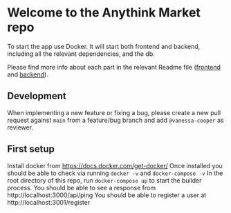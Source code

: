 # Welcome to the Anythink Market repo

To start the app use Docker. It will start both frontend and backend, including all the relevant dependencies, and the db.

Please find more info about each part in the relevant Readme file ([frontend](frontend/readme.md) and [backend](backend/README.md)).

## Development

When implementing a new feature or fixing a bug, please create a new pull request against `main` from a feature/bug branch and add `@vanessa-cooper` as reviewer.

## First setup

Install docker from https://docs.docker.com/get-docker/
Once installed you should be able to check via running `docker -v` and `docker-compose -v`
In the root directory of this repo, run `docker-compose up` to start the builder process.
You should be able to see a response from http://localhost:3000/api/ping
You should be able to register a user at http://localhost:3001/register

